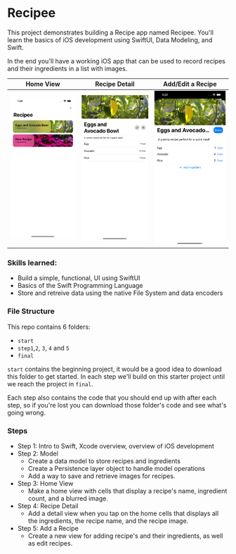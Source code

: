 # Recipee

 This project demonstrates building a Recipe app named Recipee. You'll learn the basics of iOS development using SwiftUI, Data Modeling, and Swift.

In the end you'll have a working iOS app that can be used to record recipes and their ingredients in a list with images.

| Home View                         | Recipe Detail                       | Add/Edit a Recipe                 |
| --------------------------------- | ----------------------------------- | --------------------------------- |
| ![detail](./Screenshots/home.png) | ![detail](./Screenshots/detail.png) | ![detail](./Screenshots/edit.png) |



### Skills learned:

- Build a simple, functional, UI using SwiftUI
- Basics of the Swift Programming Language
- Store and retreive data using the native File System and data encoders

### File Structure

This repo contains 6 folders:

- `start`
- `step1`,`2`, `3`, `4` and `5`
- `final`

`start` contains the beginning project, it would be a good idea to download this folder to get started. In each step we'll build on this starter project until we reach the project in `final`.

Each step also contains the code that you should end up with after each step, so if you're lost you can download those folder's code and see what's going wrong.

### Steps

- Step 1: Intro to Swift, Xcode overview, overview of iOS development
- Step 2: Model
  - Create a data model to store recipes and ingredients
  - Create a Persistence layer object to handle model operations
  - Add a way to save and retrieve images for recipes.
- Step 3: Home View
  - Make a home view with cells that display a recipe's name, ingredient count, and a blurred image.
- Step 4: Recipe Detail
  - Add a detail view when you tap on the home cells that displays all the ingredients, the recipe name, and the recipe image.
- Step 5: Add a Recipe
  - Create a new view for adding recipe's and their ingredients, as well as edit recipes.